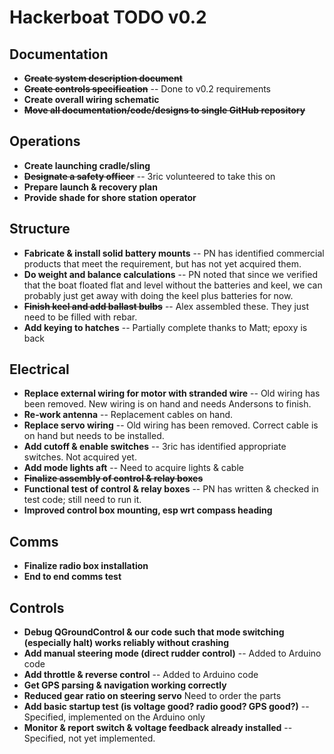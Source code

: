 # Hackerboat TODO v0.2

## Documentation

* ~~**Create system description document**~~
* ~~**Create controls specification**~~ -- Done to v0.2 requirements
* **Create overall wiring schematic**
* ~~**Move all documentation/code/designs to single GitHub repository**~~

## Operations

* **Create launching cradle/sling**
* ~~**Designate a safety officer**~~ -- 3ric volunteered to take this on
* **Prepare launch & recovery plan** 
* **Provide shade for shore station operator**

## Structure

*  **Fabricate & install solid battery mounts** -- PN has identified commercial products that meet the requirement, but has not yet acquired them.
* **Do weight and balance calculations** -- PN noted that since we verified that the boat floated flat and level without the batteries and keel, we can probably just get away with doing the keel plus batteries for now. 
* ~~**Finish keel and add ballast bulbs**~~ -- Alex assembled these. They just need to be filled with rebar. 
* **Add keying to hatches** -- Partially complete thanks to Matt; epoxy is back

## Electrical

* **Replace external wiring for motor with stranded wire** -- Old wiring has been removed. New wiring is on hand and needs Andersons to finish. 
* **Re-work antenna** -- Replacement cables on hand.
* **Replace servo wiring** -- Old wiring has been removed. Correct cable is on hand but needs to be installed. 
* **Add cutoff & enable switches** -- 3ric has identified appropriate switches. Not acquired yet. 
* **Add mode lights aft** -- Need to acquire lights & cable
* ~~**Finalize assembly of control & relay boxes**~~ 
* **Functional test of control & relay boxes** -- PN has written & checked in test code; still need to run it.
* **Improved control box mounting, esp wrt compass heading**

## Comms

* **Finalize radio box installation**
* **End to end comms test**
 
## Controls

* **Debug QGroundControl & our code such that mode switching (especially halt) works reliably without crashing**
* **Add manual steering mode (direct rudder control)** -- Added to Arduino code
* **Add throttle & reverse control** -- Added to Arduino code
* **Get GPS parsing & navigation working correctly**
* **Reduced gear ratio on steering servo** Need to order the parts
* **Add basic startup test (is voltage good? radio good? GPS good?)** -- Specified, implemented on the Arduino only
* **Monitor & report switch & voltage feedback already installed** -- Specified, not yet implemented.





